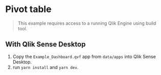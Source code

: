# Pivot table

> This example requires access to a running Qlik Engine using build tool.

## With Qlik Sense Desktop

1. Copy the `Example_Dashboard.qvf` app from `data/apps` into Qlik Sense Desktop.
2. run `yarn install` and `yarn dev`.
